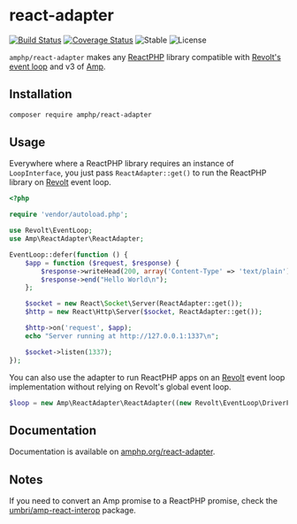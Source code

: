 # react-adapter

[![Build Status](https://img.shields.io/travis/amphp/react-adapter/master.svg?style=flat-square)](https://travis-ci.org/amphp/react-adapter)
[![Coverage Status](https://img.shields.io/coveralls/amphp/react-adapter/master.svg?style=flat-square)](https://coveralls.io/github/amphp/react-adapter?branch=master)
![Stable](https://img.shields.io/badge/stability-stable-green.svg?style=flat-square)
![License](https://img.shields.io/badge/license-MIT-blue.svg?style=flat-square)

`amphp/react-adapter` makes any [ReactPHP](https://reactphp.org/) library compatible with [Revolt's event loop](https://revolt.run) and v3 of [Amp](https://github.com/amphp/amp).

## Installation

```bash
composer require amphp/react-adapter
```

## Usage

Everywhere where a ReactPHP library requires an instance of `LoopInterface`, you just pass `ReactAdapter::get()` to run the ReactPHP library on [Revolt](https://revolt.run/) event loop.

```php
<?php

require 'vendor/autoload.php';

use Revolt\EventLoop;
use Amp\ReactAdapter\ReactAdapter;

EventLoop::defer(function () {
    $app = function ($request, $response) {
        $response->writeHead(200, array('Content-Type' => 'text/plain'));
        $response->end("Hello World\n");
    };

    $socket = new React\Socket\Server(ReactAdapter::get());
    $http = new React\Http\Server($socket, ReactAdapter::get());

    $http->on('request', $app);
    echo "Server running at http://127.0.0.1:1337\n";

    $socket->listen(1337);
});
```

You can also use the adapter to run ReactPHP apps on an [Revolt](https://revolt.run/) event loop implementation without relying on Revolt's global event loop.

```php
$loop = new Amp\ReactAdapter\ReactAdapter((new Revolt\EventLoop\DriverFactory)->create());
```

## Documentation

Documentation is available on [amphp.org/react-adapter](https://amphp.org/react-adapter/).

## Notes

If you need to convert an Amp promise to a ReactPHP promise, check the [umbri/amp-react-interop](https://github.com/umbri/amp-react-interop) package.
